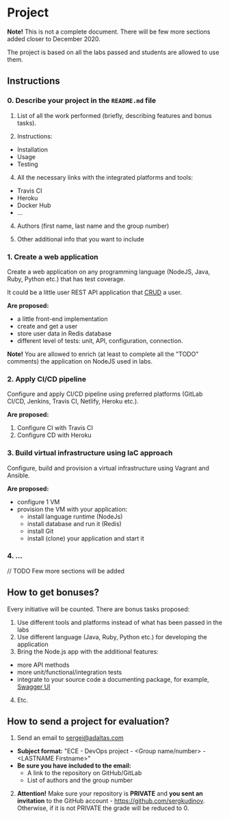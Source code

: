 # Project

**Note!** This is not a complete document. There will be few more sections added closer to December 2020.

The project is based on all the labs passed and students are allowed to use them.

## Instructions

### 0. Describe your project in the `README.md` file

1. List of all the work performed (briefly, describing features and bonus tasks).

2. Instructions:
  - Installation
  - Usage
  - Testing
  
4. All the necessary links with the integrated platforms and tools:
  - Travis CI
  - Heroku
  - Docker Hub
  - ...
  
4. Authors (first name, last name and the group number)

5. Other additional info that you want to include

### 1. Create a web application

Create a web application on any programming language (NodeJS, Java, Ruby, Python etc.) that has test coverage.

It could be a little user REST API application that [CRUD](https://en.wikipedia.org/wiki/Create,_read,_update_and_delete) a user.

**Are proposed:**

- a little front-end implementation
- create and get a user
- store user data in Redis database
- different level of tests: unit, API, configuration, connection.

**Note!** You are allowed to enrich (at least to complete all the "TODO" comments) the application on NodeJS used in labs.

### 2. Apply CI/CD pipeline 

Configure and apply CI/CD pipeline using preferred platforms (GitLab CI/CD, Jenkins, Travis CI, Netlify, Heroku etc.).

**Are proposed:**

1. Configure CI with Travis CI
2. Configure CD with Heroku

### 3. Build virtual infrastructure using IaC approach

Configure, build and provision a virtual infrastructure using Vagrant and Ansible.

**Are proposed:**

- configure 1 VM
- provision the VM with your application:
  - install language runtime (NodeJs)
  - install database and run it (Redis)
  - install Git
  - install (clone) your application and start it

### 4. ...

// TODO Few more sections will be added

## How to get bonuses?

Every initiative will be counted. There are bonus tasks proposed:

1. Use different tools and platforms instead of what has been passed in the labs 
2. Use different language (Java, Ruby, Python etc.) for developing the application
3. Bring the Node.js app with the additional features:
  - more API methods
  - more unit/functional/integration tests
  - integrate to your source code a documenting package, for example, [Swagger UI](https://www.npmjs.com/package/express-swagger-generator)
4. Etc. 

## How to send a project for evaluation?

1. Send an email to [sergei@adaltas.com](mailto:sergei@adaltas.com)

  - **Subject format:** "ECE - DevOps project - \<Group name/number\> - \<LASTNAME Firstname\>"
  - **Be sure you have included to the email:**
    - A link to the repository on GitHub/GitLab
    - List of authors and the group number

2. **Attention!** Make sure your repository is **PRIVATE** and **you sent an invitation** to the GitHub account - https://github.com/sergkudinov. Otherwise, if it is not PRIVATE the grade will be reduced to 0.
